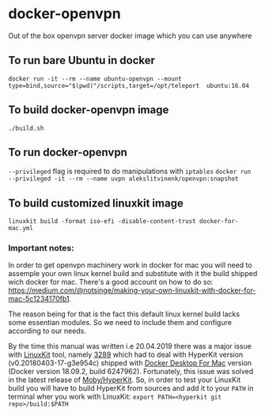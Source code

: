 # docker-openvpn
Out of the box openvpn server docker image which you can use anywhere

## To run bare Ubuntu in docker
`docker run -it --rm --name ubuntu-openvpn --mount type=bind,source="$(pwd)"/scripts,target=/opt/teleport  ubuntu:16.04`

## To build docker-openvpn image
`./build.sh`

## To run docker-openvpn
`--privileged` flag is required to do manipulations with `iptables`
`docker run --privileged -it --rm --name uvpn alekslitvinenk/openvpn:snapshot`

## To build customized linuxkit image
`linuxkit build -format iso-efi -disable-content-trust docker-for-mac.yml`

### Important notes:
In order to get openvpn machinery work in docker for mac you will need to assemple your own linux kernel build and substitute with it the build shipped wich docker for mac. There's a good account on how to do so:
https://medium.com/@notsinge/making-your-own-linuxkit-with-docker-for-mac-5c1234170fb1.

The reason being for that is the fact this default linux kernel build lacks some essentian modules. So we need to include them and configure according to our needs.

By the time this manual was written i.e 20.04.2019 there was a major issue with [LinuxKit](https://github.com/linuxkit/linuxkit) tool, namely [3289](https://github.com/linuxkit/linuxkit/issues/3289) which had to deal with HyperKit version (v0.20180403-17-g3e954c) shipped with [Docker Desktop For Mac](https://hub.docker.com/editions/community/docker-ce-desktop-mac) version (Docker version 18.09.2, build 6247962). Fortunately, this issue was solved in the latest release of [Moby/HyperKit](https://github.com/moby/hyperkit). So, in order to test your LinuxKit build you will have to build HyperKit from sources and add it to your `PATH` in terminal wher you work with LinuxKit:
`export PATH=<hyperkit git repo>/build:$PATH`
